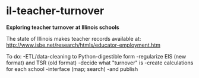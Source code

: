 # il-teacher-turnover
**Exploring teacher turnover at Illinois schools**

The state of Illinois makes teacher records available at: http://www.isbe.net/research/htmls/educator-employment.htm

To do: 
-ETL/data-cleaning to Python-digestible form
-regularize EIS (new format) and TSR (old format)
-decide what "turnover" is
-create calculations for each school
-interface (map; search) 
-and publish

